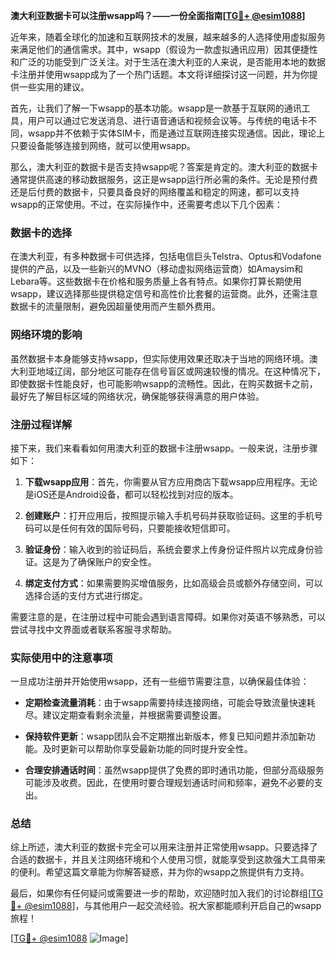 **澳大利亚数据卡可以注册wsapp吗？——一份全面指南[[TG💪+ @esim1088](https://t.me/s/esim1088)]**

近年来，随着全球化的加速和互联网技术的发展，越来越多的人选择使用虚拟服务来满足他们的通信需求。其中，wsapp（假设为一款虚拟通讯应用）因其便捷性和广泛的功能受到广泛关注。对于生活在澳大利亚的人来说，是否能用本地的数据卡注册并使用wsapp成为了一个热门话题。本文将详细探讨这一问题，并为你提供一些实用的建议。

首先，让我们了解一下wsapp的基本功能。wsapp是一款基于互联网的通讯工具，用户可以通过它发送消息、进行语音通话和视频会议等。与传统的电话卡不同，wsapp并不依赖于实体SIM卡，而是通过互联网连接实现通信。因此，理论上只要设备能够连接到网络，就可以使用wsapp。

那么，澳大利亚的数据卡是否支持wsapp呢？答案是肯定的。澳大利亚的数据卡通常提供高速的移动数据服务，这正是wsapp运行所必需的条件。无论是预付费还是后付费的数据卡，只要具备良好的网络覆盖和稳定的网速，都可以支持wsapp的正常使用。不过，在实际操作中，还需要考虑以下几个因素：

### 数据卡的选择

在澳大利亚，有多种数据卡可供选择，包括电信巨头Telstra、Optus和Vodafone提供的产品，以及一些新兴的MVNO（移动虚拟网络运营商）如Amaysim和Lebara等。这些数据卡在价格和服务质量上各有特点。如果你打算长期使用wsapp，建议选择那些提供稳定信号和高性价比套餐的运营商。此外，还需注意数据卡的流量限制，避免因超量使用而产生额外费用。

### 网络环境的影响

虽然数据卡本身能够支持wsapp，但实际使用效果还取决于当地的网络环境。澳大利亚地域辽阔，部分地区可能存在信号盲区或网速较慢的情况。在这种情况下，即使数据卡性能良好，也可能影响wsapp的流畅性。因此，在购买数据卡之前，最好先了解目标区域的网络状况，确保能够获得满意的用户体验。

### 注册过程详解

接下来，我们来看看如何用澳大利亚的数据卡注册wsapp。一般来说，注册步骤如下：

1. **下载wsapp应用**：首先，你需要从官方应用商店下载wsapp应用程序。无论是iOS还是Android设备，都可以轻松找到对应的版本。
   
2. **创建账户**：打开应用后，按照提示输入手机号码并获取验证码。这里的手机号码可以是任何有效的国际号码，只要能接收短信即可。

3. **验证身份**：输入收到的验证码后，系统会要求上传身份证件照片以完成身份验证。这是为了确保账户的安全性。

4. **绑定支付方式**：如果需要购买增值服务，比如高级会员或额外存储空间，可以选择合适的支付方式进行绑定。

需要注意的是，在注册过程中可能会遇到语言障碍。如果你对英语不够熟悉，可以尝试寻找中文界面或者联系客服寻求帮助。

### 实际使用中的注意事项

一旦成功注册并开始使用wsapp，还有一些细节需要注意，以确保最佳体验：

- **定期检查流量消耗**：由于wsapp需要持续连接网络，可能会导致流量快速耗尽。建议定期查看剩余流量，并根据需要调整设置。
  
- **保持软件更新**：wsapp团队会不定期推出新版本，修复已知问题并添加新功能。及时更新可以帮助你享受最新功能的同时提升安全性。

- **合理安排通话时间**：虽然wsapp提供了免费的即时通讯功能，但部分高级服务可能涉及收费。因此，在使用时要合理规划通话时间和频率，避免不必要的支出。

### 总结

综上所述，澳大利亚的数据卡完全可以用来注册并正常使用wsapp。只要选择了合适的数据卡，并且关注网络环境和个人使用习惯，就能享受到这款强大工具带来的便利。希望这篇文章能为你解答疑惑，并为你的wsapp之旅提供有力支持。

最后，如果你有任何疑问或需要进一步的帮助，欢迎随时加入我们的讨论群组[[TG💪+ @esim1088](https://t.me/s/esim1088)]，与其他用户一起交流经验。祝大家都能顺利开启自己的wsapp旅程！

[[TG💪+ @esim1088](https://t.me/s/esim1088) ![Image](https://i.postimg.cc/4NQfJmqS/Snipaste-2025-05-13-00-14-12.png)]